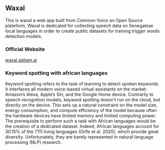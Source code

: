 ## Waxal

This is waxal a web app built from Common Voice an Open Source plateform, Waxal is dedicated for collecting speech data on Senegalese local languages in order to create public datasets for training trigger words detection models.

### Official Website

[waxal.galsen.ai](https://waxal.galsen.ai)

### Keyword spotting with african languages
Keyword spotting refers to the task of learning to detect spoken keywords. It interfaces all modern voice-based virtual assistants on the market: Amazon’s Alexa, Apple’s Siri, and the Google Home device. Contrarily to speech recognition models, keyword spotting doesn’t run on the cloud, but directly on the device. This sets up a natural constraint on the model size, energy consumption, and compute efficiency of the model because often the hardware devices have limited memory and limited computing power. The prerequisite to perform such a task with African languages would be the creation of a dedicated dataset. Indeed, African languages account for 30.15% of the 7111 living languages (Orife et al. 2020), which provide great diversity. Unfortunately, they are barely represented in natural language processing (NLP) research.
 
